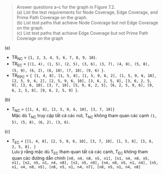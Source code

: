 >Answer questions a–c for the graph in Figure 7.2.\
 (a) List the test requirements for Node Coverage, Edge Coverage,
 and Prime Path Coverage on the graph.\
 (b) List test paths that achieve Node Coverage but not Edge
 Coverage on the graph.\
 (c) List test paths that achieve Edge Coverage but not Prime Path
 Coverage on the graph


(a)
- TR<sub>NC</sub> = ```{1, 2, 3, 4, 5, 6, 7, 8, 9, 10}```.
- TR<sub>EC</sub> = ```{(1, 4), (1, 5), (2, 5), (3, 6), (3, 7), (4, 8), (5, 8), (5, 9), (6, 2), (6, 10), (7, 10),
(9, 6) }```.
- TR<sub>PPC</sub> = ```{ [1, 4, 8], [1, 5, 8], [1, 5, 9, 6, 2], [1, 5, 9, 6, 10], [2, 5, 9, 6, 2], [2, 5, 9, 6, 10],
[3, 6, 2, 5, 8], [3, 6, 2, 5, 9], [3, 6, 10], [3, 7, 10], [5, 9, 6, 2, 5], [6, 2, 5, 9, 6], [9, 6, 2, 5, 8], [9, 6, 2, 5, 9]
}```.

(b)
- T<sub>NC</sub> = ```{[1, 4, 8], [2, 5, 9, 6, 10], [3, 7, 10]}``` \
Mặc dù T<sub>NC</sub> truy cập tất cả các nút, T<sub>NC</sub> không tham quan các cạnh ```(1, 5), (5, 8), (6, 2), (3, 6)```.

(c)
- T<sub>EC</sub> = ```{[1, 4, 8], [2, 5, 9, 6, 10], [3, 7, 10], [1, 5, 8], [3, 6, 2, 5, 8], }```\
Lưu ý rằng mặc dù T<sub>EC</sub> tham quan  tất cả các cạnh, T<sub>EC</sub> không tham quan các đường dẫn chính ```[n0, n4, n8, n5, n1], [n1, n4, n8, n5, n1], [n2, n5, n1, n4, n8], [n2, n5, n9], [n4, n8, n5, n1, n4], [n5, n1, n4, n8, n5], [n8, n5, n1, n4, n7], [n8, n5, n1, n4, n8]```
